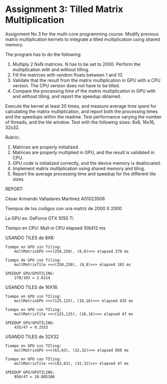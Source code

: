 # Assignment 3: Tilled Matrix Multiplication

Assignment No 3 for the multi-core programming course. Modify previous matrix multiplication kernels to integrate a tilled multiplication using shared memory.

The program has to do the following:

1. Multiply 2 NxN matrices. N has to be set to 2000. Perform the multiplication with and without tilling.
2. Fill the matrices with random floats between 1 and 10.
3. Validate that the result from the matrix multiplication in GPU with a CPU version. The CPU version does not have to be tilled.
4. Compare the processing time of the matrix multiplication in GPU with and without tilling, and report the speedup obtained.

Execute the kernel at least 20 times, and measure average time spent for calculating the matrix multiplication, and report both the processing times and the speedups within the readme. Test performance varying the number of threads, and the tile window. Test with the following sizes: 8x8, 16x16, 32x32.

Rubric:

1. Matrices are properly initialized.
2. Matrices are properly multiplied in GPU, and the result is validated in CPU.
3. GPU code is initialized correctly, and the device memory is deallocated.
4. Implement matrix multiplication using shared memory and tiling.
5. Report the average processing time and speedup for the different tile sizes.


REPORT:

César Armando Valladares Martínez
A01023506

Tiempos de los codigos con una matriz de 2000 X 2000

La GPU es:
	GeForce GTX 1050 Ti

Tiempo en CPU:
		Mult in CPU elapsed 106412 ms

USANDO TILES de 8X8:

	Tiempo en GPU sin Tiling:
		multMatrixGPU <<<(250,250), (8,8)>>> elapsed 270 ms

	Tiempo de GPU con Tiling: 
		multMatrixTile <<<(250,250), (8,8)>>> elapsed 103 ms

	SPEEDUP GPU/GPUTILING: 
		270/103 = 2.6214 
		

USANDO TILES de 16X16:

	Tiempo en GPU sin TIling:
		multMatrixGPU <<<(125,125), (16,16)>>> elapsed 435 ms

	Tiempo en GPU con TIling: 
		multMatrixTile <<<(125,125), (16,16)>>> elapsed 47 ms
	
	SPEEDUP GPU/GPUTILING:
		435/47 = 9.2553

USANDO TILES de 32X32 
		
	Tiempo en GPU sin TIling:
		multMatrixGPU <<<(63,63), (32,32)>>> elapsed 850 ms

	Tiempo en GPU con TIling: 
		multMatrixTile <<<(63,63), (32,32)>>> elapsed 47 ms

	SPEEDUP GPU/GPUTILING:
		850/47 = 18.085106